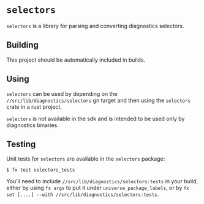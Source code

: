 # `selectors`

`selectors` is a library for parsing and converting diagnostics selectors.

## Building

This project should be automatically included in builds.

## Using

`selectors` can be used by depending on the
`//src/lib/diagnostics/selectors` gn target and then using
the `selectors` crate in a rust project.

`selectors` is not available in the sdk and is intended to be used only by
diagnostics binaries.

## Testing

Unit tests for `selectors` are available in the
`selectors` package:

```
$ fx test selectors_tests
```

You'll need to include `//src/lib/diagnostics/selectors:tests` in your
build, either by using `fx args` to put it under `universe_package_labels`, or
by `fx set [....] --with //src/lib/diagnostics/selectors:tests`.
